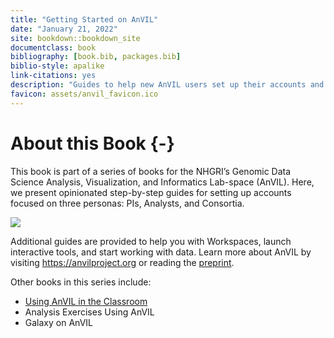 ```yaml
---
title: "Getting Started on AnVIL"
date: "January 21, 2022"
site: bookdown::bookdown_site
documentclass: book
bibliography: [book.bib, packages.bib]
biblio-style: apalike
link-citations: yes
description: "Guides to help new AnVIL users set up their accounts and start doing research on the AnVIL platform"
favicon: assets/anvil_favicon.ico
---
```




# About this Book {-}

This book is part of a series of books for the NHGRI’s Genomic Data Science Analysis, Visualization, and Informatics Lab-space (AnVIL).  Here, we present opinionated step-by-step guides for setting up accounts focused on three personas: PIs, Analysts, and Consortia.

![](index_files/figure-html//18yUr5XSEMgPk8JXFLKfG9JF7L9NpKbCF_mIcXagogKg_gf8e59f4b48_0_0.png)<!-- -->

Additional guides are provided to help you with Workspaces, launch interactive tools, and start working with data.  Learn more about AnVIL by visiting https://anvilproject.org or reading the [preprint](https://www.biorxiv.org/content/10.1101/2021.04.22.436044v1).

Other books in this series include:

- [Using AnVIL in the Classroom](https://jhudatascience.org/AnVIL_Book_Teacher_Guide)
- Analysis Exercises Using AnVIL
- Galaxy on AnVIL
